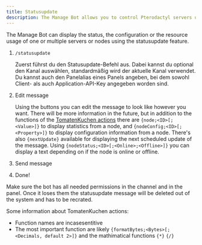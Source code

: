 ```yaml
---
title: Statusupdate
description: The Manage Bot allows you to control Pterodactyl servers using Discord. This page explains how to set up automatic node and server stats.
---
```


The Manage Bot can display the status, the configuration or the resource usage of one or multiple servers or nodes using the statusupdate feature.

1. `/statusupdate`

	Zuerst führst du den Statusupdate-Befehl aus. Dabei kannst du optional den Kanal auswählen, standardmäßig wird der aktuelle Kanal verwendet. Du kannst auch den Panelalias eines Panels angeben, bei dem sowohl Client- als auch Application-API-Key angegeben worden sind.

2. Edit message

	Using the buttons you can edit the message to look like however you want. There will be more information in the future, but in addition to the functions of the [TomatenKuchen actions](/category/action-functions) there are `{node;<ID>[;<Value>]}` to display statistics from a node, and `{nodeConfig;<ID>[;<Property>]}` to display configuration information from a node.
	There's also `{nextUpdate}` available for displaying the next scheduled update of the message. Using `{nodeStatus;<ID>[;<Online>;<Offline>]}` you can display a text depending on if the node is online or offline.

3. Send message
4. Done!

Make sure the bot has all needed permissions in the channel and in the panel. Once it loses them the statusupdate message will be deleted out of the system and has to be recrated.

Some information about TomatenKuchen actions:
- Function names are incasesentitive
- The most important function are likely `{formatBytes;<Bytes>[;<Decimals, default 2>]}` and the mathimatical functions `{*}` `{/}`
